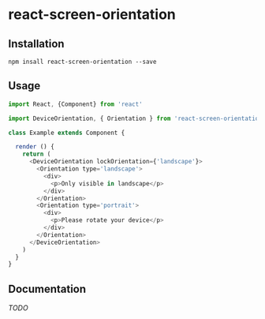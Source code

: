 react-screen-orientation
========================

Installation
------------

`npm insall react-screen-orientation --save`

Usage
-----

```javascript
import React, {Component} from 'react'

import DeviceOrientation, { Orientation } from 'react-screen-orientation'

class Example extends Component {

  render () {
    return (
      <DeviceOrientation lockOrientation={'landscape'}>
        <Orientation type='landscape'>
          <div>
            <p>Only visible in landscape</p>
          </div>
        </Orientation>
        <Orientation type='portrait'>
          <div>
            <p>Please rotate your device</p>
          </div>
        </Orientation>
      </DeviceOrientation>
    )
  }
}
```

Documentation
-------------

*TODO*
